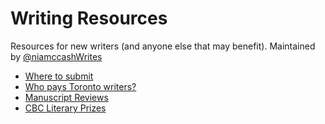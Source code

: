 # Writing Resources

Resources for new writers (and anyone else that may benefit). Maintained by [@niamccashWrites](https://twitter.com/niamccashWrites)

* [Where to submit](where-to-submit.md)
* [Who pays Toronto writers?](https://github.com/nevillepark/who-pays-writers)
* [Manuscript Reviews](Manuscript-Reviews.md)
* [CBC Literary Prizes](CBC-Literary-Prizes.md)
